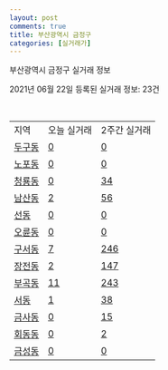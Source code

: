 ```yaml
---
layout: post
comments: true
title: 부산광역시 금정구
categories: [실거래가]
---
```


부산광역시 금정구 실거래 정보

2021년 06월 22일 등록된 실거래 정보: 23건

<script type="text/javascript">
  google.charts.load('current', {'packages':['corechart']});
  google.charts.setOnLoadCallback(drawChart);

  function drawChart() {
    var data = google.visualization.arrayToDataTable([['거래일', '매매', '전월세', '전매'], ['2021-02', 2, 6, 0], ['2021-03', 14, 26, 0], ['2021-04', 157, 85, 6], ['2021-05', 250, 104, 16], ['2021-06', 58, 54, 3]]);

    var options = {
      title: '최근 유형별 거래량 추이',
      legend: { position: 'bottom' }
    };

    var chart = new google.visualization.LineChart(document.getElementById('columnchart_material'));
    chart.draw(data, (options));
  }
</script>

<div id="columnchart_material" style="width: 450px; margin-left: -35px"></div>
<br>
<table class="sortable">
  <tr>
    <td>지역</td>
    <td>오늘 실거래</td>
    <td>2주간 실거래</td>
  </tr>

  
  <tr class="item">
    <td><a href="2641010100.html">두구동</a></td>
    <td><a href="2641010100.html">0</a></td>
    <td><a href="2641010100.html">0</a></td>
  </tr>
    

  <tr class="item">
    <td><a href="2641010200.html">노포동</a></td>
    <td><a href="2641010200.html">0</a></td>
    <td><a href="2641010200.html">0</a></td>
  </tr>
    

  <tr class="item">
    <td><a href="2641010300.html">청룡동</a></td>
    <td><a href="2641010300.html">0</a></td>
    <td><a href="2641010300.html">34</a></td>
  </tr>
    

  <tr class="item">
    <td><a href="2641010400.html">남산동</a></td>
    <td><a href="2641010400.html">2</a></td>
    <td><a href="2641010400.html">56</a></td>
  </tr>
    

  <tr class="item">
    <td><a href="2641010500.html">선동</a></td>
    <td><a href="2641010500.html">0</a></td>
    <td><a href="2641010500.html">0</a></td>
  </tr>
    

  <tr class="item">
    <td><a href="2641010600.html">오륜동</a></td>
    <td><a href="2641010600.html">0</a></td>
    <td><a href="2641010600.html">0</a></td>
  </tr>
    

  <tr class="item">
    <td><a href="2641010700.html">구서동</a></td>
    <td><a href="2641010700.html">7</a></td>
    <td><a href="2641010700.html">246</a></td>
  </tr>
    

  <tr class="item">
    <td><a href="2641010800.html">장전동</a></td>
    <td><a href="2641010800.html">2</a></td>
    <td><a href="2641010800.html">147</a></td>
  </tr>
    

  <tr class="item">
    <td><a href="2641010900.html">부곡동</a></td>
    <td><a href="2641010900.html">11</a></td>
    <td><a href="2641010900.html">243</a></td>
  </tr>
    

  <tr class="item">
    <td><a href="2641011000.html">서동</a></td>
    <td><a href="2641011000.html">1</a></td>
    <td><a href="2641011000.html">38</a></td>
  </tr>
    

  <tr class="item">
    <td><a href="2641011100.html">금사동</a></td>
    <td><a href="2641011100.html">0</a></td>
    <td><a href="2641011100.html">15</a></td>
  </tr>
    

  <tr class="item">
    <td><a href="2641011200.html">회동동</a></td>
    <td><a href="2641011200.html">0</a></td>
    <td><a href="2641011200.html">2</a></td>
  </tr>
    

  <tr class="item">
    <td><a href="2641011300.html">금성동</a></td>
    <td><a href="2641011300.html">0</a></td>
    <td><a href="2641011300.html">0</a></td>
  </tr>
    


</table>


    